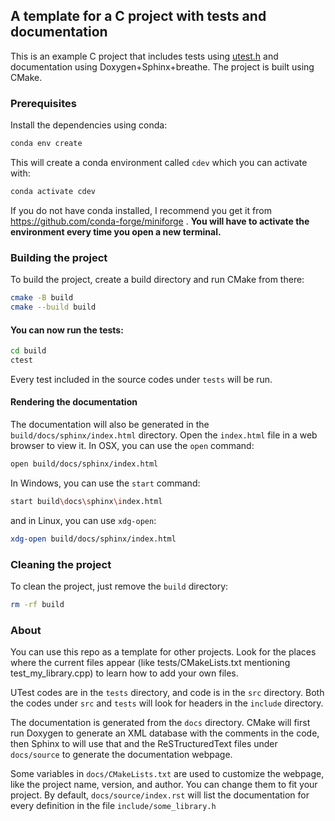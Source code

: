 ## A template for a C project with tests and documentation

This is an example C project that includes tests using [utest.h](https://github.com/sheredom/utest.h) and documentation using Doxygen+Sphinx+breathe. The project is built using CMake.

### Prerequisites


Install the dependencies using conda:

```bash
conda env create
```
This will create a conda environment called `cdev` which you can activate with:

```bash
conda activate cdev
```
If you do not have conda installed, I recommend you get it from https://github.com/conda-forge/miniforge .
**You will have to activate the environment every time you open a new terminal.**

### Building the project

To build the project, create a build directory and run CMake from there:

```bash
cmake -B build
cmake --build build
```
#### You can now run the tests:

```bash
cd build
ctest
```
Every test included in the source codes under `tests` will be run.

#### Rendering the documentation

The documentation will also be generated in the `build/docs/sphinx/index.html` directory. Open the `index.html` file in a web browser to view it. In OSX, you can use the `open` command:
```bash
open build/docs/sphinx/index.html
```
In Windows, you can use the `start` command:
```bash
start build\docs\sphinx\index.html
```
and in Linux, you can use `xdg-open`:
```bash
xdg-open build/docs/sphinx/index.html
```


### Cleaning the project

To clean the project, just remove the `build` directory:

```bash
rm -rf build
```

### About

You can use this repo as a template for other projects. Look for the places where the current files appear (like tests/CMakeLists.txt mentioning test_my_library.cpp) to learn how to add your own files.

UTest codes are in the `tests` directory, and code is in the `src` directory. Both the codes under `src` and `tests` will look for headers in the `include` directory.

The documentation is generated from the `docs` directory. CMake will first run Doxygen to generate an XML database with the comments in the code, then Sphinx to will use that and the ReSTructuredText files under `docs/source` to generate the documentation webpage.

Some variables in `docs/CMakeLists.txt` are used to customize the webpage, like the project name, version, and author. You can change them to fit your project. By default, `docs/source/index.rst` will list the documentation for every definition in the file `include/some_library.h`


